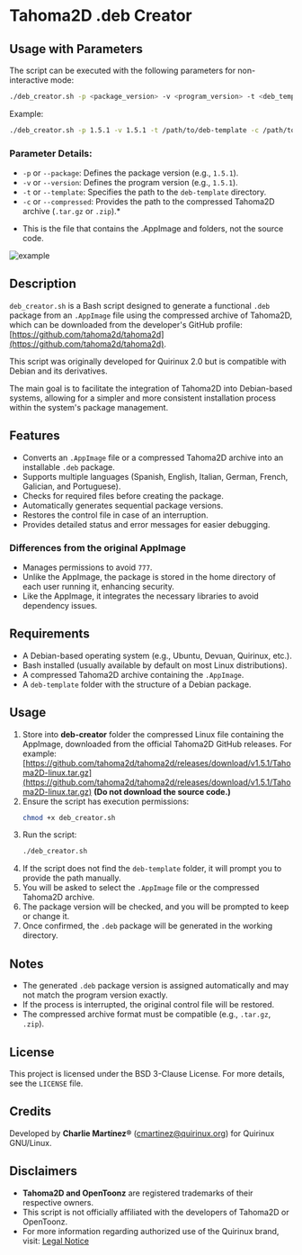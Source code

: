 # Tahoma2D .deb Creator

## Usage with Parameters

The script can be executed with the following parameters for non-interactive mode:

```bash
./deb_creator.sh -p <package_version> -v <program_version> -t <deb_template_path> -c <compressed_file>
```

Example:

```bash
./deb_creator.sh -p 1.5.1 -v 1.5.1 -t /path/to/deb-template -c /path/to/Tahoma2D-linux.tar.gz
```

### Parameter Details:

- `-p` or `--package`: Defines the package version (e.g., `1.5.1`).
- `-v` or `--version`: Defines the program version (e.g., `1.5.1`).
- `-t` or `--template`: Specifies the path to the `deb-template` directory.
- `-c` or `--compressed`: Provides the path to the compressed Tahoma2D archive (`.tar.gz` or `.zip`).*

* This is the file that contains the .AppImage and folders, not the source code.
  
![example](https://github.com/user-attachments/assets/9d1e1b8d-4270-459e-aef9-741192a2701e)

## Description

`deb_creator.sh` is a Bash script designed to generate a functional `.deb` package from an `.AppImage` file using the compressed archive of Tahoma2D, which can be downloaded from the developer's GitHub profile: [https://github.com/tahoma2d/tahoma2d](https://github.com/tahoma2d/tahoma2d).  

This script was originally developed for Quirinux 2.0 but is compatible with Debian and its derivatives.

The main goal is to facilitate the integration of Tahoma2D into Debian-based systems, allowing for a simpler and more consistent installation process within the system's package management.

## Features

- Converts an `.AppImage` file or a compressed Tahoma2D archive into an installable `.deb` package.
- Supports multiple languages (Spanish, English, Italian, German, French, Galician, and Portuguese).
- Checks for required files before creating the package.
- Automatically generates sequential package versions.
- Restores the control file in case of an interruption.
- Provides detailed status and error messages for easier debugging.

### Differences from the original AppImage

- Manages permissions to avoid `777`.
- Unlike the AppImage, the package is stored in the home directory of each user running it, enhancing security.
- Like the AppImage, it integrates the necessary libraries to avoid dependency issues.

## Requirements

- A Debian-based operating system (e.g., Ubuntu, Devuan, Quirinux, etc.).
- Bash installed (usually available by default on most Linux distributions).
- A compressed Tahoma2D archive containing the `.AppImage`.
- A `deb-template` folder with the structure of a Debian package.

## Usage

1. Store into **deb-creator** folder the compressed Linux file containing the AppImage, downloaded from the official Tahoma2D GitHub releases. For example:  
   [https://github.com/tahoma2d/tahoma2d/releases/download/v1.5.1/Tahoma2D-linux.tar.gz](https://github.com/tahoma2d/tahoma2d/releases/download/v1.5.1/Tahoma2D-linux.tar.gz)  **(Do not download the source code.)**
2. Ensure the script has execution permissions:
   ```bash
   chmod +x deb_creator.sh
   ```
3. Run the script:
   ```bash
   ./deb_creator.sh
   ```
4. If the script does not find the `deb-template` folder, it will prompt you to provide the path manually.
5. You will be asked to select the `.AppImage` file or the compressed Tahoma2D archive.
6. The package version will be checked, and you will be prompted to keep or change it.
7. Once confirmed, the `.deb` package will be generated in the working directory.

## Notes

- The generated `.deb` package version is assigned automatically and may not match the program version exactly.
- If the process is interrupted, the original control file will be restored.
- The compressed archive format must be compatible (e.g., `.tar.gz`, `.zip`).

## License

This project is licensed under the BSD 3-Clause License. For more details, see the `LICENSE` file.

## Credits

Developed by **Charlie Martínez®** ([cmartinez@quirinux.org](mailto:cmartinez@quirinux.org)) for Quirinux GNU/Linux.

## Disclaimers

- **Tahoma2D and OpenToonz** are registered trademarks of their respective owners.
- This script is not officially affiliated with the developers of Tahoma2D or OpenToonz.
- For more information regarding authorized use of the Quirinux brand, visit: [Legal Notice](https://www.quirinux.org/aviso-legal)
